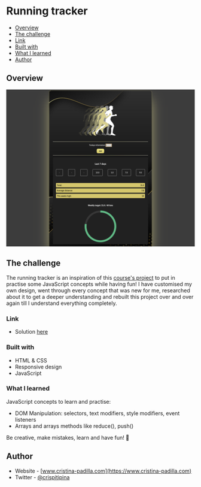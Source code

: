 # Running tracker

- [Overview](#overview)
- [The challenge](#the-challenge)
- [Link](#link)
- [Built with](#built-with)
- [What I learned](#what-i-learned)
- [Author](#author)

## Overview

![](./screenshot.png)

## The challenge

The running tracker is an inspiration of this [course's project](https://fun-javascript-projects.com/) to put in practise some JavaScript concepts while having fun!
I have customised my own design, went through every concept that was new for me, researched about it to get a deeper understanding and rebuilt this project over and over again till I understand everything completely.

### Link

- Solution [here](https://runningtracker-app.netlify.app/)

### Built with

- HTML & CSS
- Responsive design
- JavaScript

### What I learned

JavaScript concepts to learn and practise:

- DOM Manipulation: selectors, text modifiers, style modifiers, event listeners
- Arrays and arrays methods like reduce(), push()

Be creative, make mistakes, learn and have fun! 🚀

## Author

- Website - [www.cristina-padilla.com](https://www.cristina-padilla.com)
- Twitter - [@crispitipina](https://www.twitter.com/crispitipina)
